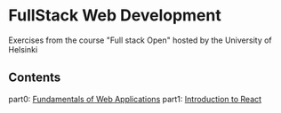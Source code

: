 <h1>FullStack Web Development</h1>
<div>
  Exercises from the course "Full stack Open" hosted by the University of Helsinki 
</div>
<h2>Contents</h2>
<div>
  part0: <a href="https://github.com/Radiah223/FullstackOpen/tree/master/part0">Fundamentals of Web Applications</a>
  part1: <a href= "https://github.com/Radiah223/FullstackOpen/tree/master/part1">Introduction to React</a>
</div>
